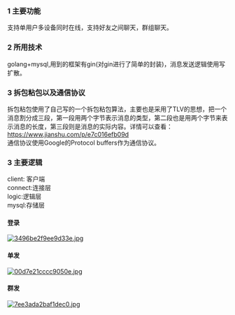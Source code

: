 ### 1 主要功能
支持单用户多设备同时在线，支持好友之间聊天，群组聊天。
### 2 所用技术
golang+mysql,用到的框架有gin(对gin进行了简单的封装)，消息发送逻辑使用写扩散。
### 3 拆包粘包以及通信协议
拆包粘包使用了自己写的一个拆包粘包算法，主要也是采用了TLV的思想，把一个消息割分成三段，第一段用两个字节表示消息的类型，第二段也是用两个字节来表示消息的长度，第三段则是消息的实际内容。详情可以查看：  
https://www.jianshu.com/p/e7c016efb09d  
通信协议使用Google的Protocol buffers作为通信协议。  
### 3 主要逻辑
client: 客户端  
connect:连接层  
logic:逻辑层  
mysql:存储层  
#### 登录
[![3496be2f9ee9d33e.jpg](http://www.wailian.work/images/2018/11/12/3496be2f9ee9d33e.jpg)](http://www.wailian.work/image/BVGV24)
#### 单发
[![00d7e21cccc9050e.jpg](http://www.wailian.work/images/2018/11/12/00d7e21cccc9050e.jpg)](http://www.wailian.work/image/BVGZkp)
#### 群发
[![7ee3ada2baf1dec0.jpg](http://www.wailian.work/images/2018/11/12/7ee3ada2baf1dec0.jpg)](http://www.wailian.work/image/BVGtLc)
